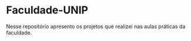 # Faculdade-UNIP
Nesse repositório apresento os projetos que realizei nas aulas práticas da faculdade.
